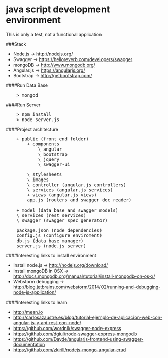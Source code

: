 java script development environment 
================
This is only a test, not a functional application

###Stack

* Node.js -> http://nodejs.org/
* Swagger -> https://helloreverb.com/developers/swagger
* mongoDB -> http://www.mongodb.org/
* Angular.js -> https://angularjs.org/
* Bootstrap -> http://getbootstrap.com/

####Run Data Base
<pre>
	> mongod
</pre>

####Run Server
<pre>
	> npm install
	> node server.js
</pre> 

####Project architecture
<pre>
	+ public (front end folder)
		+ components
			\ angular
			\ bootstrap
			\ jquery
			\ swagger-ui
			
		\ stylesheets
		\ images
		\ controller (angular.js controllers)
		\ services (angular.js services)
		+ views (angular.js views)
		app.js (routers and swagger doc reader)
		
	+ model (data base and swagger models)
	\ services (rest services)
	\ swagger (swagger spec generator)
	
	package.json (node dependencies)
	config.js (configure enviroment)
	db.js (data base manager)
	server.js (node.js server)
</pre> 

####Interesting links to install environment

* Install node.js -> http://nodejs.org/download/
* Install mongoDB in OSX -> http://docs.mongodb.org/manual/tutorial/install-mongodb-on-os-x/
* Webstorm debugging -> http://blog.jetbrains.com/webstorm/2014/02/running-and-debugging-node-js-application/

####Interesting links to learn

* http://mean.io
* http://carlosazaustre.es/blog/tutorial-ejemplo-de-aplicacion-web-con-angular-js-y-api-rest-con-node/
* https://github.com/wordnik/swagger-node-express
* https://github.com/dgiul/node-swagger-express-mongodb
* https://github.com/Dayde/angularjs-frontend-using-swagger-documentation
* https://github.com/zkirill/nodejs-mongo-angular-crud
